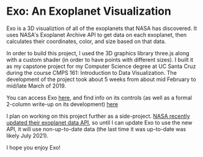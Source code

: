 # Exo: An Exoplanet Visualization
Exo is a 3D visualiztion of all of the exoplanets that NASA has discovered. It uses NASA's Exoplanet Archive API to get data on each exoplanet, then calculates their coordinates, color, and size based on that data.

In order to build this project, I used the 3D graphics library three.js along with a custom shader (in order to have points with different sizes). I built it as my capstone project for my Computer Science degree at UC Santa Cruz during the course CMPS 161: Introduction to Data Visualization. The development of the project took about 5 weeks from about mid February to mid/late March of 2019.

You can access Exo [here](https://afiliz.github.io/exo/exo.html), and find info on its controls (as well as a formal 2-column write-up on its development) [here](https://afiliz.github.io/exo/index.html)

I plan on working on this project further as a side-project. [NASA recently updated their exoplanet data API](https://exoplanetarchive.ipac.caltech.edu/docs/TAP/usingTAP.html), so until I can update Exo to use the new API, it will use non-up-to-date data (the last time it was up-to-date was likely July 2021).

I hope you enjoy Exo!